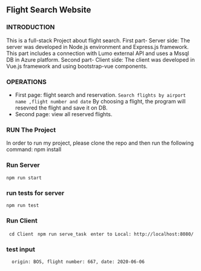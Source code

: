 
## Flight Search Website 
### INTRODUCTION
This is a full-stack Project about flight search.
First part- Server side: The server was developed in Node.js environment and Express.js framework. This part includes a connection with Lumo external API
and uses a Mssql DB in Azure platform.
Second part- Client side: The client was developed in Vue.js framework and using bootstrap-vue components.

### OPERATIONS
* First page: flight search and reservation.
```Search flights by airport name ,flight number and date```
By choosing a flight, the program will resevred the flight and save it on DB.
* Second page: view all reserved flights.
### RUN The Project
In order to run my project, please clone the repo and then run the following command:
npm install 

### Run Server 
```npm run start```

### run tests for server 
```npm run test```

### Run Client
```  cd Client ```
```  npm run serve_task ```
```  enter to Local: http://localhost:8080/ ```

 ### test input
 ```  origin: BOS, flight number: 667, date: 2020-06-06```




